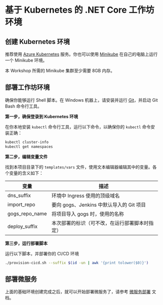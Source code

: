
# 基于 Kubernetes 的 .NET Core 工作坊环境


## 创建 Kubernetes 环境

推荐使用 [Azure Kubernetes](https://azure.microsoft.com/zh-cn/services/kubernetes-service/) 服务。你也可以使用 [Minikube](https://minikube.sigs.k8s.io/) 在自己的电脑上运行一个 Minikube 环境。

本 Workshop 所需的 Minikube 集群至少需要 8GB 内存。

## 部署工作坊环境

确保你能够运行 Shell 脚本。在 Windows 机器上，请安装并运行 [Git](http://git-scm.com)，并启动 Git Bash 命令行工具。

**第一步，确保登录到 Kubernetes 环境**

在你本地安装 `kubectl` 命令行工具，运行以下命令，以确保你的 `kubectl` 命令安装正确：

```sh
kubectl cluster-info
kubectl get namespaces
```

**第二步，编辑变量文件**

找到本项目目录下的 `templates/vars` 文件，使用文本编辑器编辑其中的变量。各个变量的含义如下：

| 变量 |  描述  |  
|----|----|
| dns_suffix | 环境中 Ingress 使用的顶级域名
| import_repo | 要向 gogs、Jenkins 中默认导入的 Git 项目 |
| gogs_repo_name | 将项目导入 gogs 时，使用的名称 |
| deploy_suffix | 本次部署的标识（可不改，在运行部署脚本时指定） |

**第三步，运行部署脚本**

运行以下脚本，并部署你的 CI/CD 环境

```sh
./provision-cicd.sh --suffix $(id -un | awk '{print tolower($0)}')
```

## 部署微服务

上面的基础环境创建完成之后，就可以开始部署微服务了，请参考 [微服务部署](https://github.com/netconf-cn2019-workshop/dev-services/blob/master/SERVICE-DEPLOYMENT.md) 文档。